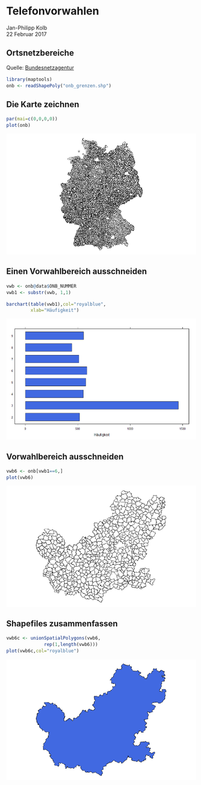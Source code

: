 # Telefonvorwahlen
Jan-Philipp Kolb  
22 Februar 2017  



## Ortsnetzbereiche

Quelle: [Bundesnetzagentur](http://www.bundesnetzagentur.de/DE/Sachgebiete/Telekommunikation/Unternehmen_Institutionen/Nummerierung/Rufnummern/ONVerzeichnisse/GISDaten_ONBGrenzen/ONBGrenzen_Basepage.html)





```r
library(maptools)
onb <- readShapePoly("onb_grenzen.shp")
```

## Die Karte zeichnen


```r
par(mai=c(0,0,0,0))
plot(onb)
```

![onbD](https://raw.githubusercontent.com/Japhilko/GeoData/master/data/figure/onbGermany.png)

## Einen Vorwahlbereich ausschneiden


```r
vwb <- onb@data$ONB_NUMMER
vwb1 <- substr(vwb, 1,1)
```


```r
barchart(table(vwb1),col="royalblue",
         xlab="Häufigkeit")
```

![vwb1freq](https://raw.githubusercontent.com/Japhilko/GeoData/master/data/figure/vwb1freq.png)

## Vorwahlbereich ausschneiden


```r
vwb6 <- onb[vwb1==6,]
plot(vwb6)
```

![vwb6](https://raw.githubusercontent.com/Japhilko/GeoData/master/data/figure/vwb6.png)

## Shapefiles zusammenfassen


```r
vwb6c <- unionSpatialPolygons(vwb6,
              rep(1,length(vwb6)))
plot(vwb6c,col="royalblue")
```

![vwb6c](https://raw.githubusercontent.com/Japhilko/GeoData/master/data/figure/vwb6c.png)
